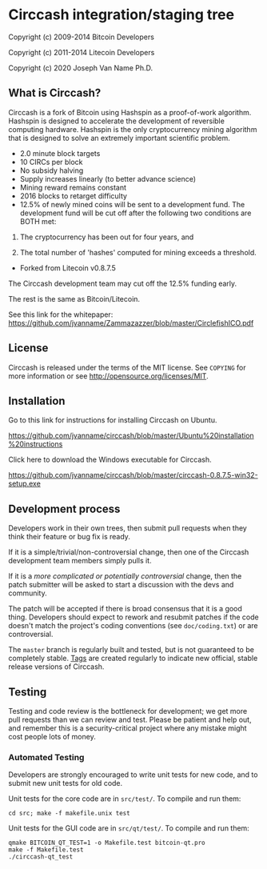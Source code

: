 Circcash integration/staging tree
================================


Copyright (c) 2009-2014 Bitcoin Developers

Copyright (c) 2011-2014 Litecoin Developers

Copyright (c) 2020 Joseph Van Name Ph.D.

What is Circcash?
----------------

Circcash is a fork of Bitcoin using Hashspin as a proof-of-work algorithm. Hashspin is designed to accelerate the development of reversible computing hardware. Hashspin is the only cryptocurrency mining algorithm that is designed to solve an extremely important scientific problem.
 - 2.0 minute block targets
 - 10 CIRCs per block
 - No subsidy halving
 - Supply increases linearly (to better advance science)
 - Mining reward remains constant
 - 2016 blocks to retarget difficulty
 - 12.5% of newly mined coins will be sent to a development fund. The development fund will be cut off after the following two conditions are BOTH met:

 1. The cryptocurrency has been out for four years, and
 
 2. The total number of 'hashes' computed for mining exceeds a threshold.

 - Forked from Litecoin v0.8.7.5

The Circcash development team may cut off the 12.5% funding early.

The rest is the same as Bitcoin/Litecoin.

See this link for the whitepaper: https://github.com/jvanname/Zammazazzer/blob/master/CirclefishICO.pdf

License
-------

Circcash is released under the terms of the MIT license. See `COPYING` for more
information or see http://opensource.org/licenses/MIT.


Installation
-------

Go to this link for instructions for installing Circcash on Ubuntu.

https://github.com/jvanname/circcash/blob/master/Ubuntu%20installation%20instructions

Click here to download the Windows executable for Circcash.

https://github.com/jvanname/circcash/blob/master/circcash-0.8.7.5-win32-setup.exe

Development process
-------------------

Developers work in their own trees, then submit pull requests when they think
their feature or bug fix is ready.

If it is a simple/trivial/non-controversial change, then one of the Circcash
development team members simply pulls it.

If it is a *more complicated or potentially controversial* change, then the patch
submitter will be asked to start a discussion with the devs and community.

The patch will be accepted if there is broad consensus that it is a good thing.
Developers should expect to rework and resubmit patches if the code doesn't
match the project's coding conventions (see `doc/coding.txt`) or are
controversial.

The `master` branch is regularly built and tested, but is not guaranteed to be
completely stable. [Tags](https://github.com/circcash-project/circcash/tags) are created
regularly to indicate new official, stable release versions of Circcash.

Testing
-------

Testing and code review is the bottleneck for development; we get more pull
requests than we can review and test. Please be patient and help out, and
remember this is a security-critical project where any mistake might cost people
lots of money.

### Automated Testing

Developers are strongly encouraged to write unit tests for new code, and to
submit new unit tests for old code.

Unit tests for the core code are in `src/test/`. To compile and run them:

    cd src; make -f makefile.unix test

Unit tests for the GUI code are in `src/qt/test/`. To compile and run them:

    qmake BITCOIN_QT_TEST=1 -o Makefile.test bitcoin-qt.pro
    make -f Makefile.test
    ./circcash-qt_test

